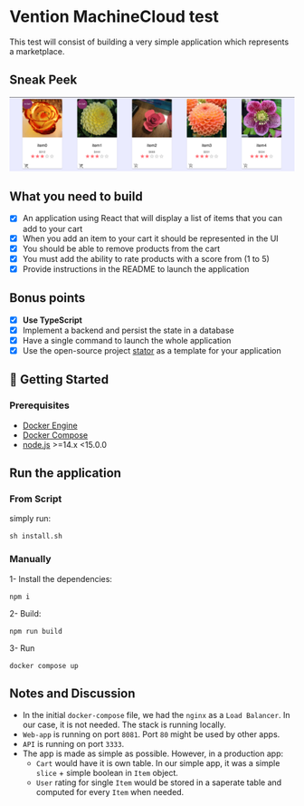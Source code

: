 # Vention MachineCloud test

This test will consist of building a very simple application which represents a marketplace.

## Sneak Peek
![project appropriation success](readme-assets/final-look.png)

## What you need to build
- [x] An application using React that will display a list of items that you can add to your cart
- [x] When you add an item to your cart it should be represented in the UI
- [x] You should be able to remove products from the cart
- [x] You must add the ability to rate products with a score from (1 to 5)
- [x] Provide instructions in the README to launch the application

## Bonus points
- [x] **Use TypeScript**
- [x] Implement a backend and persist the state in a database
- [x] Have a single command to launch the whole application
- [x] Use the open-source project [stator](https://github.com/chocolat-chaud-io/stator) as a template for your application

## 🚀 Getting Started

### Prerequisites

- [Docker Engine](https://docs.docker.com/engine/)
- [Docker Compose](https://docs.docker.com/compose/install/)
- [node.js](https://nodejs.org/en/download/) >=14.x <15.0.0

## Run the application

### From Script
simply run:

```
sh install.sh
```

### Manually 
1- Install the dependencies:

```
npm i
```

2- Build: 

```
npm run build
```

3- Run
```
docker compose up
```

## Notes and Discussion

* In the initial `docker-compose` file, we had the `nginx` as a `Load Balancer`. In our case, it is not needed. The stack is running locally.
* `Web-app` is running on port `8081`. Port `80` might be used by other apps.
* `API` is running on port `3333`.
* The app is made as simple as possible. However, in a production app: 
    - `Cart` would have it is own table. In our simple app, it was a simple `slice` + simple boolean in `Item` object.
    - `User` rating for single `Item` would be stored in a saperate table and computed for every `Item` when needed. 
